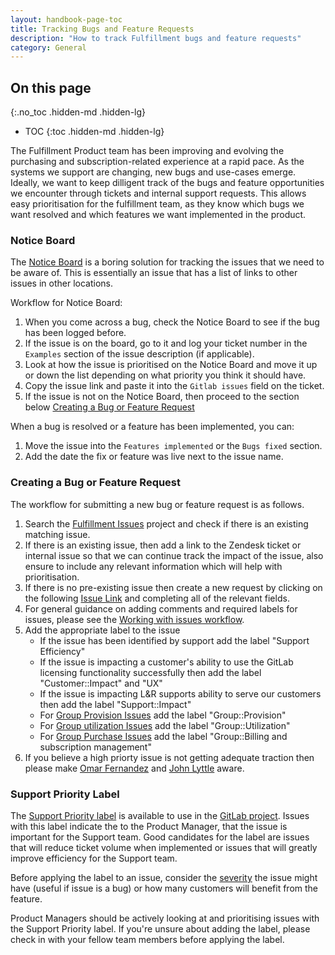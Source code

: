 ```yaml
---
layout: handbook-page-toc
title: Tracking Bugs and Feature Requests
description: "How to track Fulfillment bugs and feature requests"
category: General
---
```


## On this page
{:.no_toc .hidden-md .hidden-lg}

- TOC
{:toc .hidden-md .hidden-lg}

The Fulfillment Product team has been improving and evolving the purchasing and subscription-related experience at a rapid pace. As the systems we support are changing, new bugs and use-cases emerge. Ideally, we want to keep dilligent track of the bugs and feature opportunities we encounter through tickets and internal support requests. This allows easy prioritisation for the fulfillment team, as they know which bugs we want resolved and which features we want implemented in the product.  

### Notice Board

The [Notice Board](https://gitlab.com/gitlab-com/support/license-and-renewals/-/issues/1) is a boring solution for tracking the issues that we need to be aware of. This is essentially an issue that has a list of links to other issues in other locations.

Workflow for Notice Board:

1. When you come across a bug, check the Notice Board to see if the bug has been logged before.
1. If the issue is on the board, go to it and log your ticket number in the `Examples` section of the issue description (if applicable).
1. Look at how the issue is prioritised on the Notice Board and move it up or down the list depending on what priority you think it should have.
1. Copy the issue link and paste it into the `Gitlab issues` field on the ticket.
1. If the issue is not on the Notice Board, then proceed to the section below [Creating a Bug or Feature Request](#creating-a-bug-or-feature-request)

When a bug is resolved or a feature has been implemented, you can:

1. Move the issue into the `Features implemented` or the `Bugs fixed` section.
1. Add the date the fix or feature was live next to the issue name.


### Creating a Bug or Feature Request

The workflow for submitting a new bug or feature request is as follows.

1. Search the [Fulfillment Issues](https://gitlab.com/gitlab-org/fulfillment-meta/-/issues) project and check if there is an existing matching issue.
1. If there is an existing issue, then add a link to the Zendesk ticket or internal issue so that we can continue track the impact of the issue, also ensure to include any relevant information which will help with prioritisation. 
1. If there is no pre-existing issue then create a new request by clicking on the following [Issue Link](https://gitlab.com/gitlab-org/fulfillment-meta/-/issues/new?issue&issuable_template=intake) and completing all of the relevant fields.
1. For general guidance on adding comments and required labels for issues, please see the [Working with issues workflow](../../workflows/working-with-issues.html#adding-comments-on-existing-issues).
1. Add the appropriate label to the issue
   - If the issue has been identified by support add the label "Support Efficiency"
   - If the issue is impacting a customer's ability to use the GitLab licensing functionality successfully then add the label "Customer::Impact" and "UX" 
   - If the issue is impacting L&R supports ability to serve our customers then add the label "Support::Impact"
   - For [Group Provision Issues](https://about.gitlab.com/direction/fulfillment/#provision-group) add the label "Group::Provision"
   - For [Group utilization Issues](https://about.gitlab.com/direction/fulfillment/#utilization) add the label "Group::Utilization"
   - For [Group Purchase Issues](https://about.gitlab.com/direction/fulfillment/#purchase) add the label "Group::Billing and subscription management"
1. If you believe a high priorty issue is not getting adequate traction then please make [Omar Fernandez](https://gitlab.com/ofernandez2) and [John Lyttle](https://gitlab.com/jlyttle) aware.


### Support Priority Label

The [Support Priority label](https://gitlab.com/gitlab-org/gitlab/-/labels?utf8=%E2%9C%93&subscribed=&search=support+priority) is available to use in the [GitLab project](https://gitlab.com/gitlab-org/gitlab/-/issues?label_name[]=Support%20Priority). Issues with this label indicate the to the Product Manager, that the issue is important for the Support team. Good candidates for the label are issues that will reduce ticket volume when implemented or issues that will greatly improve efficiency for the Support team.

Before applying the label to an issue, consider the [severity](/handbook/engineering/quality/issue-triage/#severity) the issue might have (useful if issue is a bug) or how many customers will benefit from the feature.

Product Managers should be actively looking at and prioritising issues with the Support Priority label. If you're unsure about adding the label, please check in with your fellow team members before applying the label.
